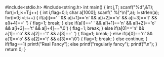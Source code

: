 
#include<stdio.h>
#include<string.h>
int main()
{     int j,T;
scanf("%d",&T);
    for(j=1;j<=T;j++)
    {
		int i,flag=0,l;
	    char a[1000];
	scanf(" %[^\n]",a);
	l=strlen(a);
	for(i=0;i<l;i++)
	{
	 	if(a[i]==' ' && a[i+1]=='n' && a[i+2]=='o' && a[i+3]=='t' && a[i+4]==' ')
	 	{
	 		flag=1;
	 		break;
		 }
		 else if(a[i]==' ' && a[i+1]=='n' && a[i+2]=='o' && a[i+3]=='t' && a[i+4]=='\0')
		 {
		 	flag=1;
		 	break;
		 }
		 else if(a[0]=='n' && a[1]=='o' && a[2]=='t' && a[3]==' ')
		 {
		 	flag=1;
		 	break;
		 }
		 else if(a[0]=='n' && a[1]=='o' && a[2]=='t' && a[3]=='\0')
		 	 {
		 	flag=1;
		 	break;
		 }
		  else continue;
	}
	if(flag==1)
	printf("Real Fancy");
	else
	printf("regularly fancy");
	printf("\n");
    }
	return 0;
}
